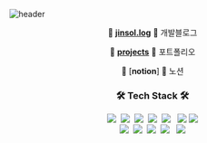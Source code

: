 ![header](https://capsule-render.vercel.app/api?type=soft&color=auto&height=150&section=header&text=LeeJinsol&fontSize=70&animation=twinkling)
<div align="center">
 
🍏 [**jinsol.log**](https://velog.io/@jinsol) 🍏 개발블로그

🍊 [**projects**](https://whkakrkr.tistory.com) 🍊 포트폴리오

🍋 [**notion**]  🍋 노션 

</div>

<h3 align="center">🛠 Tech Stack 🛠</h3>
<p align="center">
  <img src="https://img.shields.io/badge/Python-3766AB?style=flat-square&logo=Python&logoColor=white"/></a>&nbsp 
  <img src="https://img.shields.io/badge/Java-007396?style=flat-square&logo=Java&logoColor=white"/></a>&nbsp 
  <img src="https://img.shields.io/badge/Javascript-ffb13b?style=flat-square&logo=javascript&logoColor=white"/></a>&nbsp 
  <img src="https://img.shields.io/badge/css-1572B6?style=flat-square&logo=css3&logoColor=white"/></a>&nbsp 
  <img src="https://img.shields.io/badge/Node.js-339933?style=flat-square&logo=Node.js&logoColor=white"/></a> &nbsp
<img src="https://img.shields.io/badge/react-61DAFB?style=flat-square&logo=react&logoColor=black">
<img src="https://img.shields.io/badge/react-1572B6?style=flat-square&logo=nestjs&logoColor=E0234E">

  <br>
  <img src="https://img.shields.io/badge/SpringBoot-6DB33F?style=flat-square&logo=Spring&logoColor=white"/></a>&nbsp 
  <img src="https://img.shields.io/badge/Mysql-E6B91E?style=flat-square&logo=MySql&logoColor=white"/></a>&nbsp 
  <img src="https://img.shields.io/badge/aws-333664?style=flat-square&logo=amazon-aws&logoColor=white"/></a>&nbsp 
  <img src="https://img.shields.io/badge/MongoDB-F7DF1E?style=flat-square&logo=MongoDB&logoColor=white"/></a> &nbsp 
<img src="https://img.shields.io/badge/github-181717?style=flat-square&logo=github&logoColor=white">

</p>

<!--
**Lee-jinsol/Lee-jinsol** is a ✨ _special_ ✨ repository because its `README.md` (this file) appears on your GitHub profile.
 <img src="https://img.shields.io/badge/C++-00599C?style=flat-square&logo=C%2B%2B&logoColor=white"/></a>&nbsp 
  <img src="https://img.shields.io/badge/C-A8B9CC?style=flat-square&logo=C&logoColor=white"/></a>&nbsp 
Here are some ideas to get you started:

- 🔭 I’m currently working on ...
- 🌱 I’m currently learning ...
- 👯 I’m looking to collaborate on ...
- 🤔 I’m looking for help with ...
- 💬 Ask me about ...
- 📫 How to reach me: ...
- 😄 Pronouns: ...
- ⚡ Fun fact: ...
-->

